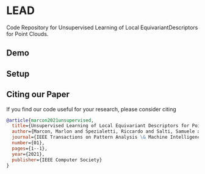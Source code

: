 # LEAD
Code Repository for Unsupervised Learning of Local EquivariantDescriptors for Point Clouds.

## Demo

## Setup

## Citing our Paper

If you find our code useful for your research, please consider citing 

```bibtex 
@article{marcon2021unsupervised,
  title={Unsupervised Learning of Local Equivariant Descriptors for Point Clouds},
  author={Marcon, Marlon and Spezialetti, Riccardo and Salti, Samuele and Silva, Luciano and Di Stefano, Luigi},
  journal={IEEE Transactions on Pattern Analysis \& Machine Intelligence},
  number={01},
  pages={1--1},
  year={2021},
  publisher={IEEE Computer Society}
}
```

